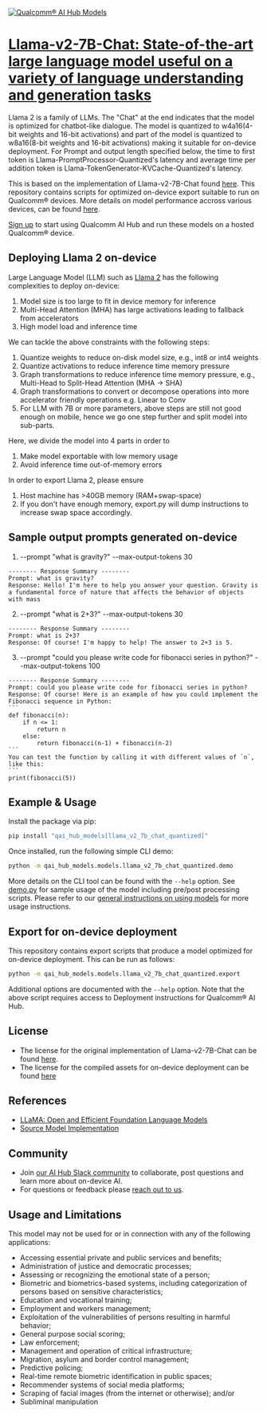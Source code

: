 [![Qualcomm® AI Hub Models](https://qaihub-public-assets.s3.us-west-2.amazonaws.com/qai-hub-models/quic-logo.jpg)](../../README.md)


# [Llama-v2-7B-Chat: State-of-the-art large language model useful on a variety of language understanding and generation tasks](https://aihub.qualcomm.com/models/llama_v2_7b_chat_quantized)

Llama 2 is a family of LLMs. The "Chat" at the end indicates that the model is optimized for chatbot-like dialogue. The model is quantized to w4a16(4-bit weights and 16-bit activations) and part of the model is quantized to w8a16(8-bit weights and 16-bit activations) making it suitable for on-device deployment. For Prompt and output length specified below, the time to first token is Llama-PromptProcessor-Quantized's latency and average time per addition token is Llama-TokenGenerator-KVCache-Quantized's latency.

This is based on the implementation of Llama-v2-7B-Chat found
[here](https://huggingface.co/meta-llama/Llama-2-7b-chat-hf). This repository contains scripts for optimized on-device
export suitable to run on Qualcomm® devices. More details on model performance
accross various devices, can be found [here](https://aihub.qualcomm.com/models/llama_v2_7b_chat_quantized).

[Sign up](https://myaccount.qualcomm.com/signup) to start using Qualcomm AI Hub and run these models on a hosted Qualcomm® device.

## Deploying Llama 2 on-device

Large Language Model (LLM) such as [Llama 2](https://llama.meta.com/llama2/) has the following complexities to deploy on-device:
1. Model size is too large to fit in device memory for inference
2. Multi-Head Attention (MHA) has large activations leading to fallback from accelerators
3. High model load and inference time

We can tackle the above constraints with the following steps:
1. Quantize weights to reduce on-disk model size, e.g., int8 or int4 weights
2. Quantize activations to reduce inference time memory pressure
3. Graph transformations to reduce inference time memory pressure, e.g., Multi-Head to Split-Head Attention (MHA -> SHA)
4. Graph transformations to convert or decompose operations into more accelerator friendly operations e.g. Linear to Conv
5. For LLM with 7B or more parameters, above steps are still not good enough on mobile,
  hence we go one step further and split model into sub-parts.

Here, we divide the model into 4 parts in order to
1. Make model exportable with low memory usage
2. Avoid inference time out-of-memory errors

In order to export Llama 2, please ensure
1. Host machine has >40GB memory (RAM+swap-space)
2. If you don't have enough memory, export.py will dump instructions to increase swap space accordingly.

## Sample output prompts generated on-device
1. --prompt "what is gravity?" --max-output-tokens 30
~~~
-------- Response Summary --------
Prompt: what is gravity?
Response: Hello! I'm here to help you answer your question. Gravity is a fundamental force of nature that affects the behavior of objects with mass
~~~

2. --prompt "what is 2+3?" --max-output-tokens 30
~~~
-------- Response Summary --------
Prompt: what is 2+3?
Response: Of course! I'm happy to help! The answer to 2+3 is 5.
~~~

3. --prompt "could you please write code for fibonacci series in python?" --max-output-tokens 100
~~~
-------- Response Summary --------
Prompt: could you please write code for fibonacci series in python?
Response: Of course! Here is an example of how you could implement the Fibonacci sequence in Python:
```
def fibonacci(n):
    if n <= 1:
        return n
    else:
        return fibonacci(n-1) + fibonacci(n-2)
```
You can test the function by calling it with different values of `n`, like this:
```
print(fibonacci(5))
~~~



## Example & Usage

Install the package via pip:
```bash
pip install "qai_hub_models[llama_v2_7b_chat_quantized]"
```


Once installed, run the following simple CLI demo:

```bash
python -m qai_hub_models.models.llama_v2_7b_chat_quantized.demo
```
More details on the CLI tool can be found with the `--help` option. See
[demo.py](demo.py) for sample usage of the model including pre/post processing
scripts. Please refer to our [general instructions on using
models](../../../#getting-started) for more usage instructions.

## Export for on-device deployment

This repository contains export scripts that produce a model optimized for
on-device deployment. This can be run as follows:

```bash
python -m qai_hub_models.models.llama_v2_7b_chat_quantized.export
```
Additional options are documented with the `--help` option. Note that the above
script requires access to Deployment instructions for Qualcomm® AI Hub.

## License
- The license for the original implementation of Llama-v2-7B-Chat can be found
  [here](https://github.com/facebookresearch/llama/blob/main/LICENSE).
- The license for the compiled assets for on-device deployment can be found [here](https://github.com/facebookresearch/llama/blob/main/LICENSE)

## References
* [LLaMA: Open and Efficient Foundation Language Models](https://arxiv.org/abs/2302.13971)
* [Source Model Implementation](https://huggingface.co/meta-llama/Llama-2-7b-chat-hf)

## Community
* Join [our AI Hub Slack community](https://aihub.qualcomm.com/community/slack) to collaborate, post questions and learn more about on-device AI.
* For questions or feedback please [reach out to us](mailto:ai-hub-support@qti.qualcomm.com).


## Usage and Limitations

This model may not be used for or in connection with any of the following applications:

- Accessing essential private and public services and benefits;
- Administration of justice and democratic processes;
- Assessing or recognizing the emotional state of a person;
- Biometric and biometrics-based systems, including categorization of persons based on sensitive characteristics;
- Education and vocational training;
- Employment and workers management;
- Exploitation of the vulnerabilities of persons resulting in harmful behavior;
- General purpose social scoring;
- Law enforcement;
- Management and operation of critical infrastructure;
- Migration, asylum and border control management;
- Predictive policing;
- Real-time remote biometric identification in public spaces;
- Recommender systems of social media platforms;
- Scraping of facial images (from the internet or otherwise); and/or
- Subliminal manipulation


